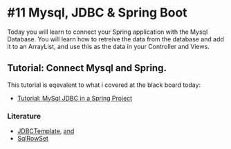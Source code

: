 # #11 Mysql, JDBC & Spring Boot

Today you will learn to connect your Spring application with the Mysql Database. You will learn how to retreive the data from the database and add it to an ArrayList, and use this as the data in your Controller and Views.

## Tutorial: Connect Mysql and Spring.
This tutorial is eqevalent to what i covered at the black board today:
* [Tutorial: MySql JDBC in a Spring Project](https://github.com/StudentsAdministration/11_Tutorial_MySql_JDBC)


### Literature
* [JDBCTemplate](https://docs.spring.io/spring/docs/current/spring-framework-reference/html/jdbc.html),  [and](https://docs.spring.io/spring/docs/current/javadoc-api/org/springframework/jdbc/core/JdbcTemplate.html)
* [SqlRowSet](https://docs.spring.io/spring/docs/current/javadoc-api/org/springframework/jdbc/support/rowset/SqlRowSet.html)



<!--* [boot-features-connect-to-production-database](https://docs.spring.io/spring-boot/docs/current/reference/html/boot-features-sql.html#boot-features-connect-to-production-database)-->
